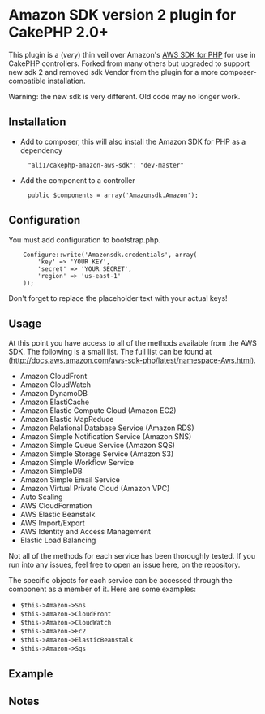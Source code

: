 # Amazon SDK version 2 plugin for CakePHP 2.0+

This plugin is a (*very*) thin veil over Amazon's [AWS SDK for PHP](https://github.com/aws/aws-sdk-php) for use in CakePHP controllers.
Forked from many others but upgraded to support new sdk 2 and removed sdk Vendor from the plugin for a more composer-compatible installation.

Warning: the new sdk is very different. Old code may no longer work.

## Installation

* Add to composer, this will also install the Amazon SDK for PHP as a dependency

        "ali1/cakephp-amazon-aws-sdk": "dev-master"

* Add the component to a controller

		public $components = array('Amazonsdk.Amazon');

## Configuration

You must add configuration to bootstrap.php.

		Configure::write('Amazonsdk.credentials', array(
			'key' => 'YOUR KEY',
			'secret' => 'YOUR SECRET',
			'region' => 'us-east-1'
		));

Don't forget to replace the placeholder text with your actual keys!

## Usage

At this point you have access to all of the methods available from the AWS SDK. The following is a small list. The full list can be found at (http://docs.aws.amazon.com/aws-sdk-php/latest/namespace-Aws.html).

* Amazon CloudFront
* Amazon CloudWatch
* Amazon DynamoDB
* Amazon ElastiCache
* Amazon Elastic Compute Cloud (Amazon EC2)
* Amazon Elastic MapReduce
* Amazon Relational Database Service (Amazon RDS)
* Amazon Simple Notification Service (Amazon SNS)
* Amazon Simple Queue Service (Amazon SQS)
* Amazon Simple Storage Service (Amazon S3)
* Amazon Simple Workflow Service
* Amazon SimpleDB
* Amazon Simple Email Service
* Amazon Virtual Private Cloud (Amazon VPC)
* Auto Scaling
* AWS CloudFormation
* AWS Elastic Beanstalk
* AWS Import/Export
* AWS Identity and Access Management
* Elastic Load Balancing

Not all of the methods for each service has been thoroughly tested. If you run into any issues, feel free to open an issue here, on the repository.

The specific objects for each service can be accessed through the component as a member of it. Here are some examples:

* `$this->Amazon->Sns`
* `$this->Amazon->CloudFront`
* `$this->Amazon->CloudWatch`
* `$this->Amazon->Ec2`
* `$this->Amazon->ElasticBeanstalk`
* `$this->Amazon->Sqs`

## Example

## Notes

